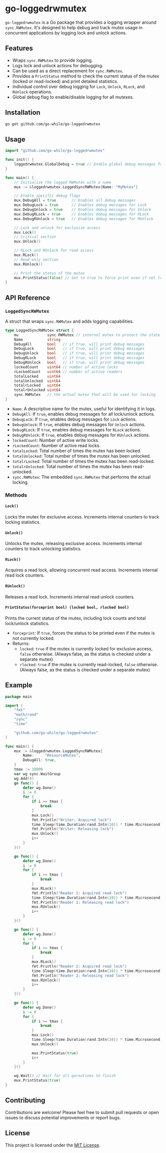 # go-loggedrwmutex

`go-loggedrwmutex` is a Go package that provides a logging wrapper around `sync.RWMutex`. It's designed to help debug and track mutex usage in concurrent applications by logging lock and unlock actions.

## Features

- Wraps `sync.RWMutex` to provide logging.
- Logs lock and unlock actions for debugging.
- Can be used as a direct replacement for `sync.RWMutex`.
- Provides a `PrintStatus` method to check the current status of the mutex (locked or read-locked) and print detailed statistics.
- Individual control over debug logging for `Lock`, `Unlock`, `RLock`, and `RUnlock` operations.
- Global debug flag to enable/disable logging for all mutexes.

## Installation

```bash
go get github.com/go-while/go-loggedrwmutex
```

## Usage

```go
import "github.com/go-while/go-loggedrwmutex"

func init() {
	loggedrwmutex.GlobalDebug = true // Enable global debug messages for all mutexes
}

func main() {
    // Initialize the logged RWMutex with a name
    mux := &loggedrwmutex.LoggedSyncRWMutex{Name: "MyMutex"}

    // Enable specific debug flags
    mux.DebugAll = true       // Enables all debug messages
    mux.DebugLock = true      // Enables debug messages for Lock
    mux.DebugUnlock = true    // Enables debug messages for Unlock
    mux.DebugRLock = true     // Enables debug messages for RLock
    mux.DebugRUnlock = true   // Enables debug messages for RUnlock

    // Lock and unlock for exclusive access
    mux.Lock()
    // Critical section
    mux.Unlock()

    // RLock and RUnlock for read access
    mux.RLock()
    // Read-only section
    mux.RUnlock()

    // Print the status of the mutex
    mux.PrintStatus(false) // Set to true to force print even if not locked
}
```

## API Reference

### `LoggedSyncRWMutex`

A struct that wraps `sync.RWMutex` and adds logging capabilities.

```go
type LoggedSyncRWMutex struct {
	mu             sync.RWMutex // internal mutex to protect the state of the LoggedSyncRWMutex
	Name           string
	DebugAll       bool   // if true, will print debug messages
	DebugLock      bool   // if true, will print debug messages
	DebugUnlock    bool   // if true, will print debug messages
	DebugRLock     bool   // if true, will print debug messages
	DebugRUnlock   bool   // if true, will print debug messages
	lockedCount    uint64 // number of active locks
	rLockedCount   uint64 // number of active readers
	totalLocked    uint64
	totalUnlocked  uint64
	totalrLocked   uint64
	totalrUnlocked uint64
	sync.RWMutex   // the actual mutex that will be used for locking
}
```

- `Name`: A descriptive name for the mutex, useful for identifying it in logs.
- `DebugAll`: If `true`, enables debug messages for all lock/unlock actions.
- `DebugLock`: If `true`, enables debug messages for `Lock` actions.
- `DebugUnlock`: If `true`, enables debug messages for `Unlock` actions.
- `DebugRLock`: If `true`, enables debug messages for `RLock` actions.
- `DebugRUnlock`: If `true`, enables debug messages for `RUnlock` actions.
- `lockedCount`: Number of active write locks.
- `rLockedCount`: Number of active read locks.
- `totalLocked`: Total number of times the mutex has been locked.
- `totalUnlocked`: Total number of times the mutex has been unlocked.
- `totalrLocked`: Total number of times the mutex has been read-locked.
- `totalrUnlocked`: Total number of times the mutex has been read-unlocked.
- `sync.RWMutex`: The embedded `sync.RWMutex` that performs the actual locking.

### Methods

#### `Lock()`

Locks the mutex for exclusive access.  Increments internal counters to track locking statistics.

#### `Unlock()`

Unlocks the mutex, releasing exclusive access.  Increments internal counters to track unlocking statistics.

#### `RLock()`

Acquires a read lock, allowing concurrent read access. Increments internal read lock counters.

#### `RUnlock()`

Releases a read lock. Increments internal read unlock counters.

#### `PrintStatus(forceprint bool) (locked bool, rlocked bool)`

Prints the current status of the mutex, including lock counts and total lock/unlock statistics.

- `forceprint`: If `true`, forces the status to be printed even if the mutex is not currently locked.
- Returns:
    - `locked`: `true` if the mutex is currently locked for exclusive access, `false` otherwise. (Always false, as the status is checked under a separate mutex)
    - `rlocked`: `true` if the mutex is currently read-locked, `false` otherwise. (Always false, as the status is checked under a separate mutex)

## Example

```go
package main

import (
	"fmt"
	"math/rand"
	"sync"
	"time"

	"github.com/go-while/go-loggedrwmutex"
)

func main() {
	mux := &loggedrwmutex.LoggedSyncRWMutex{
		Name:     "ResourceMutex",
		DebugAll: true,
	}
	tmax := 10000
	var wg sync.WaitGroup
	wg.Add(4)
	go func() {
		defer wg.Done()
		i := 0
		for {
			if i >= tmax {
				break
			}
			mux.Lock()
			fmt.Println("Writer: Acquired lock")
			time.Sleep(time.Duration(rand.Intn(10)) * time.Microsecond)
			fmt.Println("Writer: Releasing lock")
			mux.Unlock()
			i++
		}
	}()

	go func() {
		defer wg.Done()
		i := 0
		for {
			if i >= tmax {
				break
			}
			mux.RLock()
			fmt.Println("Reader 1: Acquired read lock")
			time.Sleep(time.Duration(rand.Intn(10)) * time.Microsecond)
			fmt.Println("Reader 1: Releasing read lock")
			mux.RUnlock()
			i++
		}
	}()

	go func() {
		defer wg.Done()
		i := 0
		for {
			if i >= tmax {
				break
			}
			mux.RLock()
			fmt.Println("Reader 2: Acquired read lock")
			time.Sleep(time.Duration(rand.Intn(10)) * time.Microsecond)
			fmt.Println("Reader 2: Releasing read lock")
			mux.RUnlock()
			i++
		}
	}()

	go func() {
		defer wg.Done()
		i := 0
		for {
			if i >= tmax {
				break
			}
			mux.Lock()
			time.Sleep(time.Duration(rand.Intn(10)) * time.Microsecond)
			mux.Unlock()

			mux.PrintStatus(true)
			i++
		}
	}()

	wg.Wait() // Wait for all goroutines to finish
	mux.PrintStatus(true)
}


```

## Contributing

Contributions are welcome! Please feel free to submit pull requests or open issues to discuss potential improvements or report bugs.

## License

This project is licensed under the [MIT License](LICENSE).